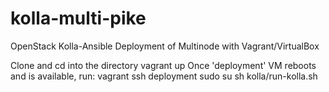 # kolla-multi-pike
OpenStack Kolla-Ansible Deployment of Multinode with Vagrant/VirtualBox

Clone and cd into the directory
vagrant up
Once 'deployment' VM reboots and is available, run:
vagrant ssh deployment
sudo su
sh kolla/run-kolla.sh
